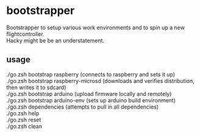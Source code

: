 # bootstrapper
Bootstrapper to setup various work environments and to spin up a new flightcontroller.\
Hacky might be be an understatement.

## usage
./go.zsh bootstrap raspberry (connects to raspberry and sets it up)\
./go.zsh bootstrap raspberry-microsd (downloads and verifies distribution, then writes it to sdcard)\
./go.zsh bootstrap arduino (upload firmware locally and remotely)\
./go.zsh bootstrap arduino-env (sets up arduino build environment)\
./go.zsh dependencies (attempts to pull in all dependencies)\
./go.zsh help\
./go.zsh reset\
./go.zsh clean
